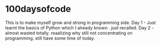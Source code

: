 # 100daysofcode
This is to make myself grow and strong in programming side.
Day 1 - Just learnt the basics of Python which I already known . just recalled. 
Day 2 - almost wasted totally. reaalizing why still not concentrating on programming. still have some time of today.
